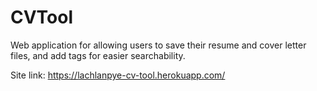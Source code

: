 # CVTool

Web application for allowing users to save their resume and cover letter files, and add tags for easier searchability. 

Site link: https://lachlanpye-cv-tool.herokuapp.com/
